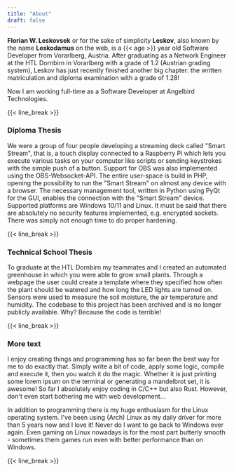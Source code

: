 ```yaml
---
title: "About"
draft: false
---
```


**Florian W. Leskovsek** or for the sake of simplicity **Leskov**, also known by the name **Leskodamus** on the web, is a {{< age >}} year old Software Developer from Vorarlberg, Austria. After graduating as a Network Engineer at the HTL Dornbirn in Vorarlberg with a grade of 1.2 (Austrian grading system), Leskov has just recently finished another big chapter: the written matriculation and diploma examination with a grade of 1.28!

Now I am working full-time as a Software Developer at Angelbird Technologies.

{{< line_break >}}

### Diploma Thesis

We were a group of four people developing a streaming deck called "Smart Stream", that is, a touch display connected to a Raspberry Pi which lets you execute various tasks on your computer like scripts or sending keystrokes with the simple push of a button. Support for OBS was also implemented using the OBS-Websocket-API. The entire user-space is build in PHP, opening the possibility to run the "Smart Stream" on almost any device with a browser. The necessary management tool, written in Python using PyQt for the GUI, enables the connection with the "Smart Stream" device. Supported platforms are Windows 10/11 and Linux. It must be said that there are absolutely no security features implemented, e.g. encrypted sockets. There was simply not enough time to do proper hardening. 

{{< line_break >}}

### Technical School Thesis

To graduate at the HTL Dornbirn my teammates and I created an automated greenhouse in which you were able to grow small plants. Through a webpage the user could create a template where they specified how often the plant should be watered and how long the LED lights are turned on. Sensors were used to measure the soil moisture, the air temperature and humidity. The codebase to this project has been archived and is no longer publicly available. Why? Because the code is terrible!

{{< line_break >}}

### More text

I enjoy creating things and programming has so far been the best way for me to do exactly that. Simply write a bit of code, apply some logic, compile and execute it, then you watch it do the magic. Whether it is just printing some lorem ipsum on the terminal or generating a mandelbrot set, it is awesome! So far I absolutely enjoy coding in C/C++ but also Rust. However, don't even start bothering me with web development...

In addition to programming there is my huge enthusiasm for the Linux operating system. I've been using (Arch) Linux as my daily driver for more than 5 years now and I love it! Never do I want to go back to Windows ever again. Even gaming on Linux nowadays is for the most part butterly smooth - sometimes them games run even with better performance than on Windows.

{{< line_break >}}
